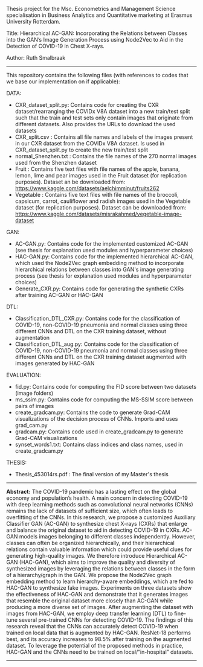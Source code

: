 Thesis project for the Msc. Econometrics and Management Science specialisation in Business Analytics and Quantitative marketing at Erasmus University Rotterdam. 

Title: Hierarchical AC-GAN: Incorporating the Relations between Classes into the GAN’s Image Generation Process using Node2Vec to Aid in the Detection of COVID-19 in Chest X-rays. 

Author: Ruth Smalbraak

----------------------------------------------------------------------------------------------------------------
This repository contains the following files (with references to codes that we base our implementation on if applicable): 

DATA: 
* CXR_dataset_split.py: Contains code for creating the CXR dataset/rearranging the COVIDx V8A dataset into a new train/test split such that the train and test sets only contain images that originate from different datasets. Also provides the URLs to download the used datasets 
* CXR_split.csv : Contains all file names and labels of the images present in our CXR dataset from the COVIDx V8A dataset. Is used in CXR_dataset_split.py to create the new train/test split
* normal_Shenzhen.txt : Contains the file names of the 270 normal images used from the Shenzhen dataset
* Fruit : Contains five text files with file names of the apple, banana, lemon, lime and pear images used in the Fruit dataset (for replication purposes). Dataset an be downloaded from: https://www.kaggle.com/datasets/aelchimminut/fruits262
* Vegetable : Contains five text files with file names of the broccoli, capsicum, carrot, cauliflower and radish images used in the Vegetable dataset (for replication purposes). Dataset can be downloaded from: https://www.kaggle.com/datasets/misrakahmed/vegetable-image-dataset

GAN:
* AC-GAN.py: Contains code for the implemented customized AC-GAN (see thesis for explanation used modules and hyperparameter choices)
* HAC-GAN.py: Contains code for the implemented hierarchical AC-GAN, which used the Node2Vec graph embedding method to incorporate hierarchical relations between classes into GAN's image generating process (see thesis for explanation used modules and hyperparameter choices)
* Generate_CXR.py: Contains code for generating the synthetic CXRs after training AC-GAN or HAC-GAN

DTL:
* Classification_DTL_CXR.py: Contains code for the classification of COVID-19, non-COVID-19 pneumonia and normal classes using three different CNNs and DTL on the CXR training dataset, without augmentation
* Classification_DTL_aug.py: Contains code for the classification of COVID-19, non-COVID-19 pneumonia and normal classes using three different CNNs and DTL on the CXR training dataset augmented with images generated by HAC-GAN

EVALUATION: 
* fid.py: Contains code for computing the FID score between two datasets (image folders)
* ms_ssim.py: Contains  code for computing the MS-SSIM score between pairs of images
* create_gradcam.py: Contains the code to generate Grad-CAM visualizations of the decision process of CNNs. Imports and uses grad_cam.py
* gradcam.py: Contains code used in create_gradcam.py to generate Grad-CAM visualizations
* synset_words1.txt: Contains class indices and class names, used in create_gradcam.py

THESIS: 
* Thesis_453014rs.pdf : The final version of my Master's thesis
 
----------------------------------------------------------------------------------------------------------------

**Abstract:** The COVID-19 pandemic has a lasting effect on the global economy and population’s health. A main concern in detecting COVID-19 with deep learning methods such as convolutional neural networks (CNNs) remains the lack of datasets of sufficient size, which often leads to overfitting of the CNNs. In this research, we propose a customized Auxiliary Classifier GAN (AC-GAN) to synthesize chest X-rays (CXRs) that enlarge and balance the original dataset to aid in detecting COVID-19 in CXRs. AC-GAN models images belonging to different classes independently. However, classes can often be organized hierarchically, and their hierarchical relations contain valuable information which could provide useful clues for generating high-quality images. We therefore introduce Hierarchical AC-GAN (HAC-GAN), which aims to improve the quality and diversity of synthesized images by leveraging the relations between classes in the form of a hierarchy/graph in the GAN. We propose the Node2Vec graph embedding method to learn hierarchy-aware embeddings, which are fed to HAC-GAN to synthesize fake images. Experiments on three datasets show the effectiveness of HAC-GAN and demonstrate that it generates images that resemble the original dataset more closely than AC-GAN while producing a more diverse set of images. After augmenting the dataset with images from HAC-GAN, we employ deep transfer learning (DTL) to fine-tune several pre-trained CNNs for detecting COVID-19. The findings of this research reveal that the CNNs can accurately detect COVID-19 when trained on local data that is augmented by HAC-GAN. ResNet-18 performs best, and its accuracy increases to 98.5% after training on the augmented dataset. To leverage the potential of the proposed methods in practice, HAC-GAN and the CNNs need to be trained on local/“in-hospital” datasets.

-----------------------------------------------------------------------------------------------------------------
